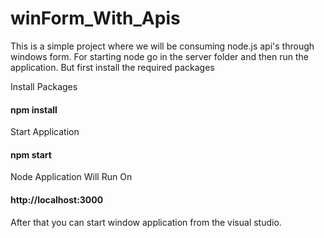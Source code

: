 # winForm_With_Apis

This is a simple project where we will be consuming node.js api's through windows form.
For starting node go in the server folder and then run the application.
But first install the required packages 

Install Packages 
#### npm install

Start Application
#### npm start

Node Application Will Run On 
#### http://localhost:3000

After that you can start window application from the visual studio. 
